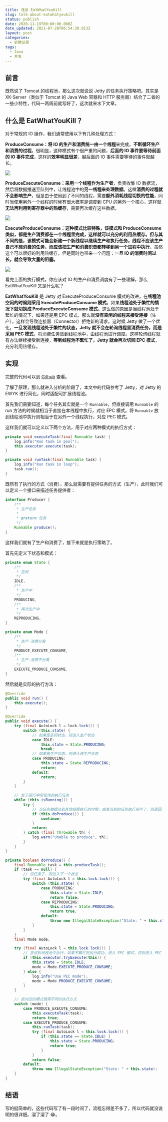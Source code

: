 ```yaml
---
title: 浅谈 EatWhatYouKill
slug: talk-about-eatwhatyoukill
status: publish
date: 2020-11-19T00:00:00.000Z
date_updated: 2021-07-28T06:54:30.913Z
layout: post
categories:
  - 折腾记录
tags:
  - Java
  - 并发
---
```


## 前言

既然说了 Tomcat 的线程池，那么这次就说说 Jetty 的任务执行策略吧。其实是 XK-Server（类似于 Tomcat 的 Java Web 容器和 HTTP 服务器）结合了二者的一些小特性，代码一两周前就写好了，这次就来水下文章。

## 什么是 EatWhatYouKill？

对于常规的 IO 操作，我们通常使用以下有几种处理方式：

**ProduceConsume：**将 IO 的生产和消费统一由**一个线程**来完成，**不断循环生产和消费的过程**。很明显，这种模式有个很严重的问题，**后面的 IO 事件要等待前面的 IO 事件完成**，这样的**效率明显很差**，越后面的 IO 事件需要等待的事件就越长。

![](images/3301a38c-976c-446c-8b89-703b76c54823.jpg)

**ProduceExecuteConsume：**采用**一个线程作为生产者**，负责收集 IO 数据流，然后将数据推送至队列中，让线程池中的**另一线程来处理数据**。这样**消费的过程就不会影响生产**，但是由于使用到了不同的线程，需要**额外消耗线程切换的性能**，同时当使用另外一个线程的时候有很大概率是调度到 CPU 的另外一个核心，这样就**无法再利用到寄存器中的热缓存**，需要再次缓存这些数据。

![](images/58136bf9-65ee-4ec5-b565-0dcea4315f6a.jpg)

**ExecuteProduceConsume：**这种模式比较特殊，该模式和 ProduceConsume 类似，**都是生产消费都在一个线程里完成**，这样就可以充分的利用热缓存。但与其不同的是，**该模式可能会新建一个新线程以继续生产和执行任务**，**线程不应该生产自己不想消费的任务**，而应该**把生产和消费职责都转移到另一个进程中执行**。虽然这个可以很好的利用热缓存，但是同时也带来一个问题：**一旦 IO 的消费时间过长，就会导致大量的阻塞。**

![](images/b7666f9c-9a11-4ae8-8718-d5d1e7f8239d.jpg)

看完上面的执行模式，你应该对 IO 的生产和消费调度有了一些理解，那么 EatWhatYouKill 又是什么呢？

**EatWhatYouKill** 是 Jetty 对 ExecuteProduceConsume 模式的改进，在**线程池空闲的时候则采用 ExecuteProduceConsume 模式**。如果**线程池处于繁忙的情况下就切换成 ProduceExecuteConsume 模式**。这么做的原因是当线程池处于繁忙的情况下，如果还是用 EPC 模式，那么就**没有空闲的线程来接受连接**（生产），这样会导致连接器（Connector）拒绝新的请求。这时候 Jetty 做了一个优化，**一旦发现线程池处于繁忙的状态，Jetty 就不会在轮询线程里消费任务，而是采用 PEC 模式**，将消费任务放到线程池中，由线程池进行调度。这样轮询线程就有办法继续接受新连接，**等到线程池不繁忙了，Jetty 就会再次切回 EPC 模式**，充分利用热缓存。

## 实现

完整的代码可以到 [Github](https://github.com/syfxlin/code/tree/master/100-days-of-code/java/src/main/java/me/ixk/days/day2) 查看。

了解了原理，那么就进入分析的阶段了，本文中的代码参考了 Jetty，对 Jetty 的 EWYK 进行简化，同时适配可扩展线程池。

首先我们需要知道，每个任务其实就是一个 `Runnable`，但直接调用 `Runnable` 的 run 方法的时候就相当于直接在本线程中执行，对应 EPC 模式。将 `Runnable` 放到线程池中执行则相当于在另外一个线程执行，对应 PEC 模式。

这样我们就可以定义以下两个方法，用于对应两种模式的执行方式：

```java
private void executeTask(final Runnable task) {
    log.info("Run task in pool");
    this.executor.execute(task);
}

private void runTask(final Runnable task) {
    log.info("Run task in loop");
    task.run();
}
```

既然有了执行的方式（消费），那么就需要有提供任务的方式（生产），此时我们可以定义一个接口来描述任务提供者：

```java
interface Producer {
    /**
     * 生产任务
     *
     * @return 任务
     */
    Runnable produce();
}
```

这样我们就有了生产和消费了，接下来就是执行策略了。

首先先定义下状态和模式：

```java
private enum State {
    /**
     * 空闲
     */
    IDLE,
    /**
     * 生产中
     */
    PRODUCING,
    /**
     * 再次生产中
     */
    REPRODUCING,
}

private enum Mode {
    /**
     * 生产-消费分离
     */
    PRODUCE_EXECUTE_CONSUME,
    /**
     * 生产-消费不分离
     */
    EXECUTE_PRODUCE_CONSUME,
}
```

然后就是实际的执行方法：

```java
@Override
public void run() {
    this.execute();
}

@Override
public void execute() {
    try (final AutoLock l = lock.lock()) {
        switch (this.state) {
            // 如果是空闲状态，则进入生产状态
            case IDLE:
                this.state = State.PRODUCING;
                break;
            // 如果是生产状态，则进入再生产状态
            case PRODUCING:
                this.state = State.REPRODUCING;
                return;
            default:
                return;
        }
    }

    // 处于运行中则轮询的执行任务
    while (this.isRunning()) {
        try {
            // 当任务被提交到其他线程执行的时候，或者当前的任务执行完毕了，则返回 true，继续执行下一个任务
            if (this.doProduce()) {
                continue;
            }
            return;
        } catch (final Throwable th) {
            log.warn("Unable to produce", th);
        }
    }
}

private boolean doProduce() {
    final Runnable task = this.produceTask();
    if (task == null) {
        // 没任务了，则进入下一个状态
        try (final AutoLock l = this.lock.lock()) {
            switch (this.state) {
                case PRODUCING:
                    this.state = State.IDLE;
                    return false;
                case REPRODUCING:
                    this.state = State.PRODUCING;
                    return true;
                default:
                    throw new IllegalStateException("State: " + this.state);
            }
        }
    }
    final Mode mode;

    try (final AutoLock l = this.lock.lock()) {
        // 尝试到线程池中执行，如果不繁忙则执行成功，进入 EPC 模式，否则进入 PEC 模式
        if (this.executor.tryExecute(this)) {
            this.state = State.IDLE;
            mode = Mode.EXECUTE_PRODUCE_CONSUME;
        } else {
            log.info("Use PEC mode");
            mode = Mode.PRODUCE_EXECUTE_CONSUME;
        }
    }

    // 按对应的模式使用不同的执行方式
    switch (mode) {
        case PRODUCE_EXECUTE_CONSUME:
            this.executeTask(task);
            return true;
        case EXECUTE_PRODUCE_CONSUME:
            this.runTask(task);
            try (final AutoLock l = this.lock.lock()) {
                if (this.state == State.IDLE) {
                    this.state = State.PRODUCING;
                    return true;
                }
            }
            return false;
        default:
            throw new IllegalStateException("State: " + this.state);
    }
}
```

## 结语

写的挺简单的，这些代码写了有一段时间了，流程忘得差不多了，所以代码就没说明的很详细。溜了溜了 😂。
